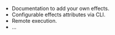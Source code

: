 - Documentation to add your own effects.
- Configurable effects attributes via CLI.
- Remote execution.
- ...

